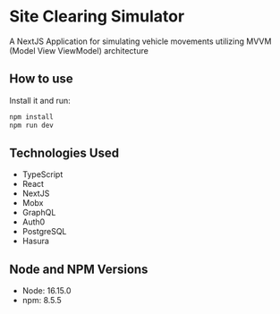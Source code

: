 # Site Clearing Simulator

A NextJS Application for simulating vehicle movements utilizing MVVM (Model View ViewModel) architecture

## How to use
Install it and run:

```sh
npm install
npm run dev
```
## Technologies Used
- TypeScript
- React
- NextJS
- Mobx
- GraphQL
- Auth0
- PostgreSQL
- Hasura

## Node and NPM Versions
- Node: 16.15.0  
- npm: 8.5.5
